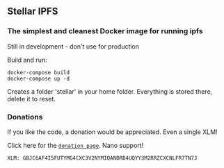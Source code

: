 ## Stellar IPFS

### The simplest and cleanest Docker image for running ipfs

Still in development - don't use for production

Build and run:

    docker-compose build
    docker-compose up -d

Creates a folder 'stellar' in your home folder.  Everything is stored there, delete it to reset.

### Donations

If you like the code, a donation would be appreciated. Even a single XLM!

Click here for the [`donation page`](https://stellarkit.io/#/donate). Nano support!

    XLM: GBJC6AF4I5FUTYMG4CXC3V2NYMIQANBRB4UQYY3M2RRZCXCNLFR7TN7J

